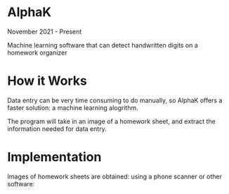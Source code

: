 # AlphaK

November 2021 - Present

Machine learning software that can detect handwritten digits on a homework organizer

# How it Works
Data entry can be very time consuming to do manually, so AlphaK offers a faster solution: a machine learning alogrithm. 

The program will take in an image of a homework sheet, and extract the information needed for data entry.

# Implementation

Images of homework sheets are obtained: using a phone scanner or other software: 

